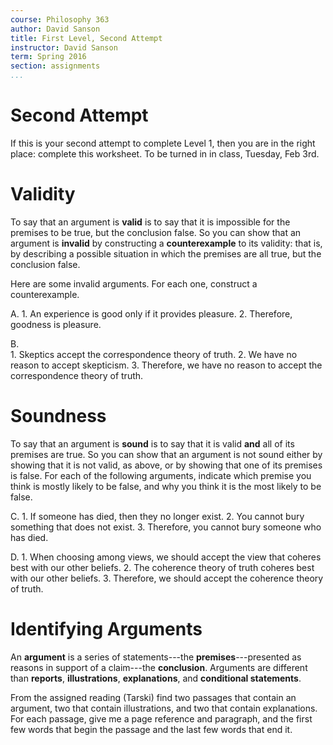 ```yaml
---
course: Philosophy 363
author: David Sanson
title: First Level, Second Attempt
instructor: David Sanson
term: Spring 2016
section: assignments
...
```


Second Attempt
==============

If this is your second attempt to complete Level 1, then you are in the right
place: complete this worksheet. To be turned in in class, Tuesday, Feb 3rd.

Validity
========

To say that an argument is **valid** is to say that it is impossible for
the premises to be true, but the conclusion false. So you can show that
an argument is **invalid** by constructing a **counterexample** to its
validity: that is, by describing a possible situation in which the
premises are all true, but the conclusion false.

Here are some invalid arguments. For each one, construct a
counterexample.

A. 
    1.  An experience is good only if it provides pleasure. 
    2.  Therefore, goodness is pleasure.

B.  
    1.  Skeptics accept the correspondence theory of truth.
    2.  We have no reason to accept skepticism.
    3.  Therefore, we have no reason to accept the correspondence theory of
        truth.

Soundness
=========

To say that an argument is **sound** is to say that it is valid **and**
all of its premises are true. So you can show that an argument is not
sound either by showing that it is not valid, as above, or by showing
that one of its premises is false. For each of the following arguments,
indicate which premise you think is mostly likely to be false, and why
you think it is the most likely to be false.

C.  1.  If someone has died, then they no longer exist. 
    2.  You cannot bury something that does not exist.
    3.  Therefore, you cannot bury someone who has died.

D.  1.  When choosing among views, we should accept the view that coheres best
        with our other beliefs.
    2.  The coherence theory of truth coheres best with our other beliefs.
    3.  Therefore, we should accept the coherence theory of truth.



Identifying Arguments
=====================

An **argument** is a series of statements---the **premises**---presented as
reasons in support of a claim---the **conclusion**. Arguments are different
than **reports**, **illustrations**, **explanations**, and **conditional
statements**.

From the assigned reading (Tarski) find two passages that contain an argument,
two that contain illustrations, and two that contain explanations. For
each passage, give me a page reference and paragraph, and the first few
words that begin the passage and the last few words that end it.
